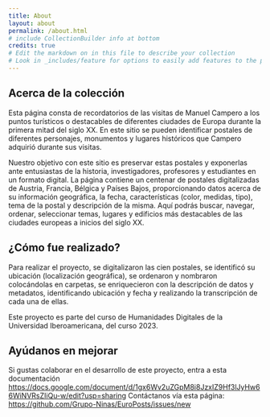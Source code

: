 ```yaml
---
title: About
layout: about
permalink: /about.html
# include CollectionBuilder info at bottom
credits: true
# Edit the markdown on in this file to describe your collection
# Look in _includes/feature for options to easily add features to the page
---
```


## Acerca de la colección

Esta página consta de recordatorios de las visitas de Manuel Campero a los puntos turísticos o destacables de diferentes ciudades de Europa durante la primera mitad del siglo XX. En este sitio se pueden identificar postales de diferentes personajes, monumentos y lugares históricos que Campero adquirió durante sus visitas.
	
Nuestro objetivo con este sitio es preservar estas postales y exponerlas ante entusiastas de la historia, investigadores, profesores y estudiantes en un formato digital. La página contiene un centenar de postales digitalizadas de Austria, Francia, Bélgica y Países Bajos, proporcionando datos acerca de su información geográfica, la fecha, características (color, medidas, tipo), tema de la postal y descripción de la misma. Aquí podrás buscar, navegar, ordenar, seleccionar temas, lugares y edificios más destacables de las ciudades europeas a inicios del siglo XX. 

## ¿Cómo fue realizado?

Para realizar el proyecto, se digitalizaron las cien postales, se identificó su ubicación (localización geográfica), se ordenaron y nombraron colocándolas en carpetas, se enriquecieron con la descripción de datos y metadatos, identificando ubicación y fecha y realizando la transcripción de cada una de ellas.  

Este proyecto es parte del curso de Humanidades Digitales de la Universidad Iberoamericana, del curso 2023.

## Ayúdanos en mejorar

Si gustas colaborar en el desarrollo de este proyecto, entra a esta documentación https://docs.google.com/document/d/1gx6Wv2uZGpM8i8JzxIZ9Hf3lJyHw66WiNVRsZIiQu-w/edit?usp=sharing
Contáctanos vía esta página: https://github.com/Grupo-Ninas/EuroPosts/issues/new

